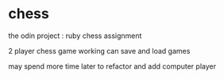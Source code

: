 # chess

the odin project : ruby chess assignment

2 player chess game working
can save and load games

may spend more time later to refactor and add computer player
